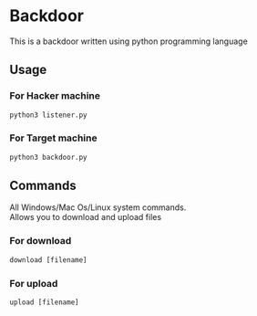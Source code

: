 # Backdoor

This is a backdoor written using python programming language

## Usage

### For Hacker machine
```python
python3 listener.py
```
### For Target machine
```python
python3 backdoor.py
```

## Commands

All Windows/Mac Os/Linux system commands.\
Allows you to download and upload files

### For download 
```python
download [filename]
```
### For upload
```python
upload [filename]
```

